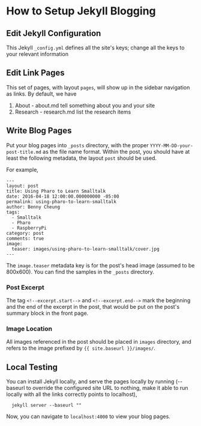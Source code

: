 # How to Setup Jekyll Blogging

## Edit Jekyll Configuration
This Jekyll `_config.yml` defines all the site's keys; change all the keys to your relevant information

## Edit Link Pages
This set of pages, with layout `pages`, will show up in the sidebar navigation as links. By default, we have
  1. About - about.md tell something about you and your site
  2. Research - research.md list the research items

## Write Blog Pages
Put your blog pages into `_posts` directory, with the proper `YYYY-MM-DD-your-post-title.md` as the file name format. Within the post, you should have at least the following metadata, the layout `post` should be used.

For example,

```
---
layout: post
title: Using Pharo to Learn Smalltalk
date: 2016-04-18 12:00:00.000000000 -05:00
permalink: using-pharo-to-learn-smalltalk
author: Benny Cheung
tags:
  - Smalltalk
  - Pharo
  - RaspberryPi
category: post
comments: true
image:
  teaser: images/using-pharo-to-learn-smalltalk/cover.jpg
---
```

The `image.teaser` metadata key is for the post's head image (assumed to be 800x600). You can find the samples in the `_posts` directory.

### Post Excerpt
The tag `<!--excerpt.start-->` and `<!--excerpt.end-->` mark the beginning and the end of the excerpt in the post, that would be put on the post's summary block in the front page.

### Image Location
All images referenced in the post should be placed in `images` directory, and refers to the image prefixed by `{{ site.baseurl }}/images/`.

## Local Testing
You can install Jekyll locally, and serve the pages locally by running (--baseurl to override the configured site URL to nothing, make it able to run locally with all the links correctly points to localhost),

```
  jekyll server --baseurl ""
```

Now, you can navigate to `localhost:4000` to view your blog pages.
